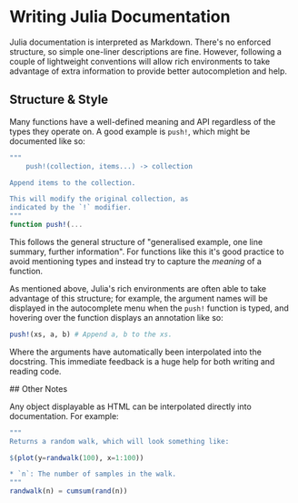 # Writing Julia Documentation

Julia documentation is interpreted as Markdown. There's no enforced structure, so simple one-liner descriptions are fine. However, following a couple of lightweight conventions will allow rich environments to take advantage of extra information to provide better autocompletion and help.

## Structure & Style

Many functions have a well-defined meaning and API regardless of the types they operate on. A good example is `push!`, which might be documented like so:

```julia
"""
    push!(collection, items...) -> collection

Append items to the collection.

This will modify the original collection, as
indicated by the `!` modifier.
"""
function push!(...
```

This follows the general structure of "generalised example, one line summary, further information".  For functions like this it's good practice to avoid mentioning types and instead try to capture the *meaning* of a function.

As mentioned above, Julia's rich environments are often able to take advantage of this structure; for example, the argument names will be displayed in the autocomplete menu when the `push!` function is typed, and hovering over the function displays an annotation like so:

```julia
push!(xs, a, b) # Append a, b to the xs.
```

Where the arguments have automatically been interpolated into the docstring. This immediate feedback is a huge help for both writing and reading code.

## Other Notes

Any object displayable as HTML can be interpolated directly into documentation. For example:

```julia
"""
Returns a random walk, which will look something like:

$(plot(y=randwalk(100), x=1:100))

* `n`: The number of samples in the walk.
"""
randwalk(n) = cumsum(rand(n))
```

